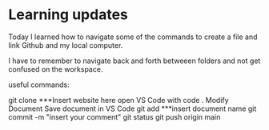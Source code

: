 # Learning updates

Today I learned how to navigate some of the commands to create a file and link Github and my local computer.

I have to remember to navigate back and forth betweeen folders and not get confused on the workspace.

useful commands:

git clone ***Insert website here
open VS Code with code .
Modify Document
Save document in VS Code
git add ***insert document name
git commit -m "insert your comment"
git status
git push origin main